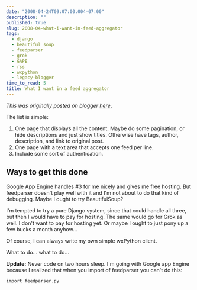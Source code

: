 ```yaml
---
date: "2008-04-24T09:07:00.004-07:00"
description: ""
published: true
slug: 2008-04-what-i-want-in-feed-aggregator
tags:
  - django
  - beautiful soup
  - feedparser
  - grok
  - GAPE
  - rss
  - wxpython
  - legacy-blogger
time_to_read: 5
title: What I want in a feed aggregator
---
```


_This was originally posted on blogger [here](https://pydanny.blogspot.com/2008/04/what-i-want-in-feed-aggregator.html)_.

The list is simple:

1. One page that displays all the content. Maybe do some pagination, or hide descriptions and just show titles. Otherwise have tags, author, description, and link to original post.
2. One page with a text area that accepts one feed per line.
3. Include some sort of authentication.

## Ways to get this done

Google App Engine handles #3 for me nicely and gives me free hosting. But feedparser doesn't play well with it and I'm not about to do that kind of debugging. Maybe I ought to try BeautifulSoup?

I'm tempted to try a pure Django system, since that could handle all three, but then I would have to pay for hosting. The same would go for Grok as well. I don't want to pay for hosting yet. Or maybe I ought to just pony up a few bucks a month anyhow...

Of course, I can always write my own simple wxPython client.

What to do... what to do...

**Update:** Never code on two hours sleep. I'm going with Google app Engine because I realized that when you import of feedparser you can't do this:

```
import feedparser.py
```
